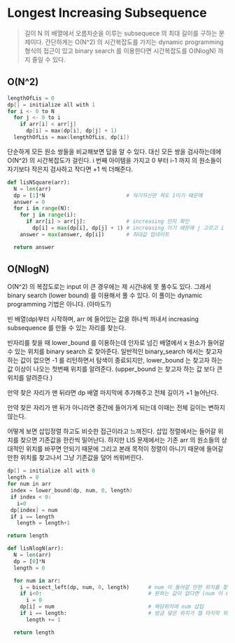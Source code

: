 # Longest Increasing Subsequence

> 길이 N 의 배열에서 오름차순을 이루는 subsequece 의 최대 길이를 구하는 문제이다. 간단하게는 O(N^2) 의 시간복잡도를 가지는 dynamic programming 형식의 접근이 있고 binary search 를 이용한다면 시간복잡도를 O(NlogN) 까지 줄일 수 있다.

## O(N^2)

```c
lengthOfLis = 0
dp[] = initialize all with 1
for i <- 0 to N
  for j <- 0 to i
    if arr[i] < arr[j]
      dp[i] = max(dp[i], dp[j] + 1)
  lengthOfLis = max(lengthOfLis, dp[i])
```

단순하게 모든 원소 쌍들을 비교해보면 답을 알 수 있다. 대신 모든 쌍을 검사하는데에 O(N^2) 의 시간복잡도가 걸린다.
i 번째 아이템을 가지고 0 부터 i-1 까지 의 원소들이 자기보다 작은지 검사하고 작다면 +1 씩 더해준다.

```python
def lisNSquare(arr):
  N = len(arr)
  dp = [1]*N                          # 자기자신만 쳐도 1이기 떄문에
  answer = 0
  for i in range(N):
    for j in range(i):
      if arr[i] > arr[j]:             # increasing 인지 확인
        dp[i] = max(dp[i], dp[j] + 1) # increasing 이기 때문에 j 고르고 i 고르면 +1 됨
    answer = max(answer, dp[i])       # 최대값 업데이트

  return answer
```

## O(NlogN)

O(N^2) 의 복잡도로는 input 이 큰 경우에는 제 시간내에 못 풀수도 있다. 그래서 binary search (lower bound) 를 이용해서 풀 수 있다. 이 풀이는 dynamic programming 기법은 아니다. (아마도?)

빈 배열(dp)부터 시작하며, arr 에 들어있는 값을 하나씩 꺼내서 increasing subsequence 를 만들 수 있는 자리를 찾는다.

빈자리를 찾을 때 lower_bound 를 이용하는데 인자로 넘긴 배열에서 x 원소가 들어갈 수 있는 위치를 binary search 로 찾아준다. 일반적인 binary_search 에서는 찾고자 하는 값이 없으면 -1 를 리턴하면서 탐색이 종료되지만, lower_bound 는 찾고자 하는 값 이상이 나오는 첫번째 위치를 알려준다.
(upper_bound 는 찾고자 하는 값 보다 큰 위치를 알려준다.)

만약 찾은 자리가 맨 뒤라면 dp 배열 마지막에 추가해주고 전체 길이가 +1 늘어난다.

만약 찾은 자리가 맨 뒤가 아니라면 중간에 들어가게 되는데 이때는 전체 길이는 변하지 않는다.

어떻게 보면 삽입정렬 하고도 비슷한 접근이라고 느껴진다. 삽입 정렬에서는 들어갈 위치를 찾으면 기존값을 한칸씩 밀어난다. 하지만 LIS 문제에서는 기존 arr 의 원소들의 상대적인 위치를 바꾸면 안되기 때문에 그리고 본래 목적이 정렬이 아니기 때문에 들어갈 만한 위치를 찾고나서 그냥 기존값을 덮어 씌워버린다.

```c
dp[] = initialize all with 0
length = 0
for num in arr
 index = lower_bound(dp, num, 0, length)
 if index < 0:
   i=0
 dp[index] = num
 if i == length
   length = length+1

return length
```

```python
def lisNlogN(arr):
  N = len(arr)
  dp = [0]*N
  length = 0

  for num in arr:
    i = bisect_left(dp, num, 0, length)      # num 이 들어갈 만한 위치를 찾음 (dp 배열을 오름차 순으로 만들 수 있는 위치를 찾음)
    if i<0:                                  # 원하는 값이 없다면 (num 이 dp 안에 있는 어떤 값보다 작다는 것)
      i = 0
    dp[i] = num                              # 해당위치에 num 삽입
    if i == length:                          # 방금 넣은 위치가 젤 마지막 위치면 최대길이를 갱신해줌
      length += 1

  return length
```
